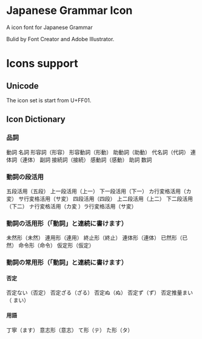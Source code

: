 # Japanese Grammar Icon
A icon font for Japanese Grammar

Bulid by Font Creator and Adobe Illustrator.

# Icons support
## Unicode
The icon set is start from U+FF01.

## Icon Dictionary
### 品詞
動詞    名詞    形容詞（形容）  形容動詞（形動）   助動詞（助動）   代名詞（代詞）
連体詞（連体）  副詞    接続詞（接続）  感動詞（感動）  助詞    数詞

### 動詞の段活用
五段活用（五段）    上一段活用（上一）  下一段活用（下一）  カ行変格活用（カ変） サ行変格活用（サ変）
四段活用（四段）    上二段活用（上二）  下二段活用（下二）  ナ行変格活用（カ変 ）ラ行変格活用（サ変）

### 動詞の活用形（「動詞」と連続に書けます）
未然形（未然）  連用形（連用）  終止形（終止）  連体形（連体）  已然形（已然）  命令形（命令）
仮定形（仮定）  

### 動詞の常用形（「動詞」と連続に書けます）
#### 否定
否定ない（否定）    否定ざる（ざる）    否定ぬ（ぬ）    否定ず（ず）    否定推量まい（ まい）
#### 用語
丁寧（ます）    意志形（意志）  て形（テ）  た形（タ）



